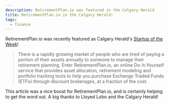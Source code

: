 ```yaml
---
description: RetirementPlan.io was featured in the Calgary Herald
title: RetirementPlan.io in the Calgary Herald!
tags: 
  - finance
---
```


RetirementPlan.io was recently featured as Calgary Herald's [Startup of the Week](http://blogs.calgaryherald.com/2014/07/21/startup-of-the-week-retirementplan-io/)!

>There is a rapidly growing market of people who are tired of paying a portion of their assets annually to someone to manage their retirement planning. Enter RetirementPlan.io, an online Do-It-Yourself service that provides asset allocation, retirement modeling and portfolio tracking tools to help you purchase Exchange Traded Funds (ETFs) through discount brokerages, at a fraction of the cost.

This article was a nice boost for RetirementPlan.io, and is certainly helping to get the word out.  A big thanks to Lloyed Lobo and the Calgary Herald!
